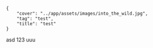 ```metadata
{
    "cover": "../app/assets/images/into_the_wild.jpg",
    "tag": "test",
    "title": "test"
}
```
asd
123
uuu
